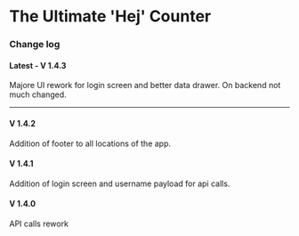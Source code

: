 <h1 aling='center'> The Ultimate 'Hej' Counter </h1>


<h3> Change log </h3>
<h4>Latest - V 1.4.3</h4>
<p>
Majore UI rework for login screen and better data drawer. On backend not much changed.
</p> 

---

<h4>V 1.4.2</h4>
<p>
Addition of footer to all locations of the app.
</p>

<h4>V 1.4.1</h4>
<p>
Addition of login screen and username payload for api calls.
</p>

<h4>V 1.4.0</h4>
<p>
API calls rework
</p>


